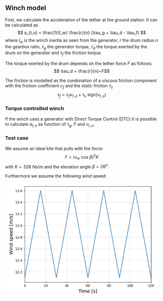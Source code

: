 ## Winch model

First, we calculate the acceleration of the tether at the ground station. It can be calculated as
$$ a_{t,o} = \frac{1}{I_w} \frac{r}{n} (\tau_g + \tau_d - \tau_f) $$
where $I_w$ is the winch inertia as seen from the generator, $r$ the drum radius $n$ the gearbox ratio, $\tau_g$ the generator torque, $\tau_d$ the torque exerted by the drum on the generator and $\tau_f$ the friction torque.

The torque exerted by the drum depends on the tether force $F$ as follows:
$$ \tau_d = \frac{r}{n}~F$$

The friction is modelled as the combination of a viscous friction component with the friction coefficient $c_f$ and the static friction $\tau_s$
$$ \tau_f = c_f v_{t,o} + \tau_s~\mathrm{sign}(v_{t,o})$$

### Torque controlled winch
If the winch uses a generator with Direct Torque Control (DTC) it is possible to calculate $a_{t,o}$ as function of $\tau_g$, $F$ and $v_{t,o}$.

### Test case

We assume an ideal kite that pulls with the force:
$$ F=(v_w~\mathrm{cos}~\beta)^2 K$$
with $K=328~Ns/m$ and the elevation angle $\beta = 26^o$.

Furthermore we assume the following wind speed:
<p align="center"><img src="https://raw.githubusercontent.com/aenarete/WinchModels.jl/torque/docs/wind-speed.png" width="500" /></p>